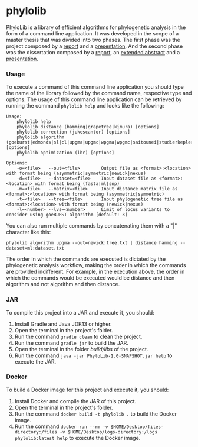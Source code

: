 # phylolib

PhyloLib is a library of efficient algorithms for phylogenetic analysis in the form of a command line application. It was developed in the scope of a master thesis that was divided into two phases. The first phase was the project composed by a [report](https://www.overleaf.com/read/dxpfjfwtfdcs) and a [presentation](https://docs.google.com/presentation/d/1x_T11wbP_nEoqif2Tt05Od9tPjfYgre55OPe69C3I7k/). And the second phase was the dissertation composed by a [report](https://www.overleaf.com/read/fyzzymzqmprz), an [extended abstract]() and a [presentation](https://docs.google.com/presentation/d/1qPudTnvzP8hGGGDKaR8n9iOIMUOoeEIu2nGxD7D9tUE/).

### Usage

To execute a command of this command line application you should type the name of the library followed by the command name, respective type and options. The usage of this command line application can be retrieved by running the command ```phylolib help``` and looks like the following:

```
Usage:
	phylolib help
	phylolib distance (hamming|grapetree|kimura) [options]
	phylolib correction (jukescantor) [options]
	phylolib algorithm (goeburst|edmonds|sl|cl|upgma|upgmc|wpgma|wpgmc|saitounei|studierkepler|unj) [options]
	phylolib optimization (lbr) [options]

Options:
	-o=<file>	--out=<file>		Output file as <format>:<location> with format being (asymmetric|symmetric|newick|nexus)
	-d=<file>	--dataset=<file>	Input dataset file as <format>:<location> with format being (fasta|ml|snp)
	-m=<file>	--matrix=<file>		Input distance matrix file as <format>:<location> with format being (asymmetric|symmetric)
	-t=<file>	--tree=<file>		Input phylogenetic tree file as <format>:<location> with format being (newick|nexus)
	-l=<number>	--lvs=<number>		Limit of locus variants to consider using goeBURST algorithm [default: 3]
```

You can also run multiple commands by concatenating them with a "|" character like this:

```
phylolib algorithm upgma --out=newick:tree.txt | distance hamming --dataset=ml:dataset.txt
```

The order in which the commands are executed is dictated by the phylogenetic analysis workflow, making the order in which the commands are provided indifferent.
For example, in the execution above, the order in which the commands would be executed would be distance and then algorithm and not algorithm and then distance.

### JAR

To compile this project into a JAR and execute it, you should:
1. Install Gradle and Java JDK13 or higher.
2. Open the terminal in the project's folder.
3. Run the command ```gradle clean``` to clean the project.
4. Run the command ```gradle jar``` to build the JAR.
5. Open the terminal in the folder *build/libs* of the project.
6. Run the command ```java -jar PhyloLib-1.0-SNAPSHOT.jar help``` to execute the JAR.

### Docker

To build a Docker image for this project and execute it, you should:
1. Install Docker and compile the JAR of this project.
2. Open the terminal in the project's folder.
3. Run the command ```docker build -t phylolib .``` to build the Docker image.
4. Run the command ```docker run --rm -v $HOME/Desktop/files-directory:/files -v $HOME/Desktop/logs-directory:/logs phylolib:latest help``` to execute the Docker image.
